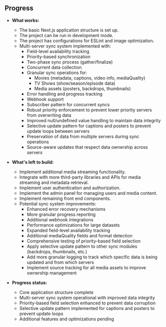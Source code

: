 ## Progress

- **What works:**
    - The basic Next.js application structure is set up.
    - The project can be run in development mode.
    - The project has configurations for ESLint and image optimization.
    - Multi-server sync system implemented with:
        - Field-level availability tracking
        - Priority-based synchronization
        - Two-phase sync process (gather/finalize)
        - Concurrent data collection
        - Granular sync operations for:
            - Movies (metadata, captions, video info, mediaQuality)
            - TV Shows (show/season/episode data)
            - Media assets (posters, backdrops, thumbnails)
        - Error handling and progress tracking
        - Webhook support
        - Subscriber pattern for concurrent syncs
        - Robust priority enforcement to prevent lower priority servers from overwriting data
        - Improved null/undefined value handling to maintain data integrity
        - Selective update pattern for captions and posters to prevent update loops between servers
        - Preservation of data from multiple servers during sync operations
        - Source-aware updates that respect data ownership across servers

- **What's left to build:**
    - Implement additional media streaming functionality.
    - Integrate with more third-party libraries and APIs for media streaming and metadata retrieval.
    - Implement user authentication and authorization.
    - Implement the admin panel for managing users and media content.
    - Implement remaining front end components.
    - Potential sync system improvements:
        - Enhanced error recovery mechanisms
        - More granular progress reporting
        - Additional webhook integrations
        - Performance optimizations for large datasets
        - Expanded field-level availability tracking
        - Additional mediaQuality fields and format detection
        - Comprehensive testing of priority-based field selection
        - Apply selective update pattern to other sync modules (backdrops, thumbnails, etc.)
        - Add more granular logging to track which specific data is being updated and from which servers
        - Implement source tracking for all media assets to improve ownership management

- **Progress status:** 
    - Core application structure complete
    - Multi-server sync system operational with improved data integrity
    - Priority-based field selection enhanced to prevent data corruption
    - Selective update pattern implemented for captions and posters to prevent update loops
    - Additional features and optimizations pending
